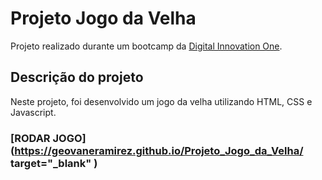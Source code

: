 # Projeto Jogo da Velha

Projeto realizado durante um bootcamp da [Digital Innovation One](https://digitalinnovation.one).

## Descrição do projeto
Neste projeto, foi desenvolvido um jogo da velha utilizando HTML, CSS e Javascript.

###   [RODAR JOGO](https://geovaneramirez.github.io/Projeto_Jogo_da_Velha/ target="_blank" )


